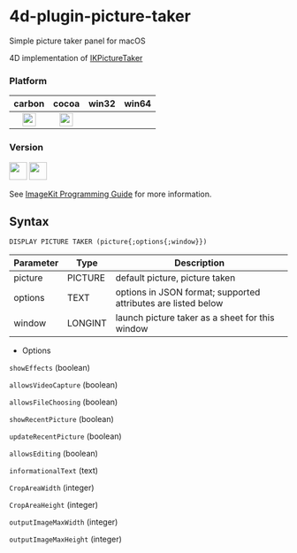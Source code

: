 # 4d-plugin-picture-taker

Simple picture taker panel for macOS

4D implementation of [IKPictureTaker](https://developer.apple.com/documentation/quartz/ikpicturetaker?language=objc)

### Platform

| carbon | cocoa | win32 | win64 |
|:------:|:-----:|:---------:|:---------:|
|<img src="https://cloud.githubusercontent.com/assets/1725068/22371562/1b091f0a-e4db-11e6-8458-8653954a7cce.png" width="24" height="24" />|<img src="https://cloud.githubusercontent.com/assets/1725068/22371562/1b091f0a-e4db-11e6-8458-8653954a7cce.png" width="24" height="24" />|||

### Version

<img src="https://cloud.githubusercontent.com/assets/1725068/18940649/21945000-8645-11e6-86ed-4a0f800e5a73.png" width="32" height="32" /> <img src="https://cloud.githubusercontent.com/assets/1725068/18940648/2192ddba-8645-11e6-864d-6d5692d55717.png" width="32" height="32" />

See [ImageKit Programming Guide](https://developer.apple.com/library/content/documentation/GraphicsImaging/Conceptual/ImageKitProgrammingGuide/IKImagePicker/IKImagePicker.html) for more information.

## Syntax

```
DISPLAY PICTURE TAKER (picture{;options{;window}})
```

Parameter|Type|Description
------------|------------|----
picture|PICTURE|default picture, picture taken
options|TEXT|options in JSON format; supported attributes are listed below
window|LONGINT|launch picture taker as a sheet for this window

* Options

``showEffects`` (boolean)

``allowsVideoCapture`` (boolean)

``allowsFileChoosing`` (boolean)

``showRecentPicture`` (boolean)

``updateRecentPicture`` (boolean)

``allowsEditing`` (boolean)

``informationalText`` (text)

``CropAreaWidth`` (integer)

``CropAreaHeight`` (integer)

``outputImageMaxWidth`` (integer)

``outputImageMaxHeight`` (integer)

